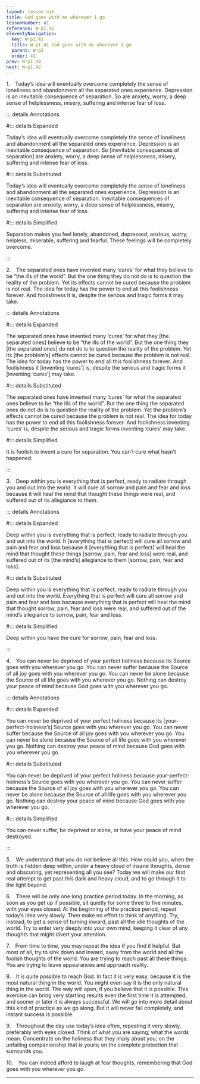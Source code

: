 ```yaml
---
layout: lesson.njk
title: God goes with me wherever I go
lessonNumber: 41
reference: W-pI.41
eleventyNavigation:
  key: W-pI.41
  title: W-pI.41 God goes with me wherever I go
  parent: W-pI
  order: 41
prev: W-pI.40
next: W-pI.42
---
```


1. Today’s idea will eventually overcome completely the sense of loneliness and abandonment all the separated ones experience. 
Depression is an inevitable consequence of separation. 
So are anxiety, worry, a deep sense of helplessness, misery, suffering and intense fear of loss.

::: details Annotations

#::: details Expanded

Today’s idea will eventually overcome completely the sense of loneliness and abandonment all the separated ones experience. 
Depression is an inevitable consequence of separation. 
So [inevitable consequences of separation] are anxiety, worry, a deep sense of helplessness, misery, suffering and intense fear of loss.

#::: details Substituted

Today’s idea will eventually overcome completely the sense of loneliness and abandonment all the separated ones experience. 
Depression is an inevitable consequence of separation. 
Inevitable consequences of separation are anxiety, worry, a deep sense of helplessness, misery, suffering and intense fear of loss.

#::: details Simplified

Separation makes you feel lonely, abandoned, depressed, anxious, worry, helpless, miserable, suffering and fearful. 
These feelings will be completely overcome.

:::


2. The separated ones have invented many ‘cures’ for what they believe to be “the ills of the world”. 
But the one thing they do not do is to question the reality of the problem. 
Yet its effects cannot be cured because the problem is not real. 
The idea for today has the power to end all this foolishness forever. 
 And foolishness it is, despite the serious and tragic forms it may take.

::: details Annotations

#::: details Expanded

The separated ones have invented many ‘cures’ for what they [the separated ones] believe to be “the ills of the world”. 
But the one thing they [the separated ones] do not do is to question the reality of the problem. 
Yet its [the problem’s] effects cannot be cured because the problem is not real. 
The idea for today has the power to end all this foolishness forever. 
 And foolishness it [inventing ‘cures’] is, despite the serious and tragic forms it [inventing ‘cures’] may take.

#::: details Substituted

The separated ones have invented many ‘cures’ for what the separated ones believe to be “the ills of the world”. 
But the one thing the separated ones do not do is to question the reality of the problem. 
Yet the problem’s effects cannot be cured because the problem is not real. 
The idea for today has the power to end all this foolishness forever. 
 And foolishness inventing ‘cures’ is, despite the serious and tragic forms inventing ‘cures’ may take.

#::: details Simplified

It is foolish to invent a cure for separation.
You can’t cure what hasn’t happened.

:::


3. Deep within you is everything that is perfect, ready to radiate through you and out into the world. 
It will cure all sorrow and pain and fear and loss because it will heal the mind that thought these things were real, and suffered out of its allegiance to them.

::: details Annotations

#::: details Expanded

Deep within you is everything that is perfect, ready to radiate through you and out into the world. 
It [everything that is perfect] will cure all sorrow and pain and fear and loss because it [everything that is perfect] will heal the mind that thought these things [sorrow, pain, fear and loss] were real, and suffered out of its [the mind’s] allegiance to them [sorrow, pain, fear and loss].

#::: details Substituted

Deep within you is everything that is perfect, ready to radiate through you and out into the world. 
Everything that is perfect will cure all sorrow and pain and fear and loss because everything that is perfect will heal the mind that thought sorrow, pain, fear and loss were real, and suffered out of the mind’s allegiance to sorrow, pain, fear and loss.

#::: details Simplified

Deep within you have the cure for sorrow, pain, fear and loss.

:::


4. You can never be deprived of your perfect holiness because its Source goes with you wherever you go. 
You can never suffer because the Source of all joy goes with you wherever you go. 
You can never be alone because the Source of all life goes with you wherever you go. 
Nothing can destroy your peace of mind because God goes with you wherever you go.

::: details Annotations

#::: details Expanded

You can never be deprived of your perfect holiness because its [your-perfect-holiness’s] Source goes with you wherever you go. 
You can never suffer because the Source of all joy goes with you wherever you go. 
You can never be alone because the Source of all life goes with you wherever you go. 
Nothing can destroy your peace of mind because God goes with you wherever you go.

#::: details Substituted

You can never be deprived of your perfect holiness because your-perfect-holiness’s Source goes with you wherever you go. 
You can never suffer because the Source of all joy goes with you wherever you go. 
You can never be alone because the Source of all life goes with you wherever you go. 
Nothing can destroy your peace of mind because God goes with you wherever you go.

#::: details Simplified

You can never suffer, be deprived or alone, or have your peace of mind destroyed.

:::


5. We understand that you do not believe all this. 
How could you, when the truth is hidden deep within, under a heavy cloud of insane thoughts, dense and obscuring, yet representing all you see? 
Today we will make our first real attempt to get past this dark and heavy cloud, and to go through it to the light beyond.


6. There will be only one long practice period today. 
In the morning, as soon as you get up if possible, sit quietly for some three to five minutes, with your eyes closed. 
At the beginning of the practice period, repeat today’s idea very slowly. 
Then make no effort to think of anything. 
Try, instead, to get a sense of turning inward, past all the idle thoughts of the world. 
Try to enter very deeply into your own mind, keeping it clear of any thoughts that might divert your attention.


7. From time to time, you may repeat the idea if you find it helpful. 
But most of all, try to sink down and inward, away from the world and all the foolish thoughts of the world. 
You are trying to reach past all these things. 
You are trying to leave appearances and approach reality.


8. It is quite possible to reach God. 
In fact it is very easy, because it is the most natural thing in the world. 
You might even say it is the only natural thing in the world. 
The way will open, if you believe that it is possible. 
This exercise can bring very startling results even the first time it is attempted, and sooner or later it is always successful. 
We will go into more detail about this kind of practice as we go along. 
But it will never fail completely, and instant success is possible.


9. Throughout the day use today’s idea often, repeating it very slowly, preferably with eyes closed. 
Think of what you are saying; what the words mean. 
Concentrate on the holiness that they imply about you; on the unfailing companionship that is yours; on the complete protection that surrounds you.


10. You can indeed afford to laugh at fear thoughts, remembering that God goes with you wherever you go.

---
